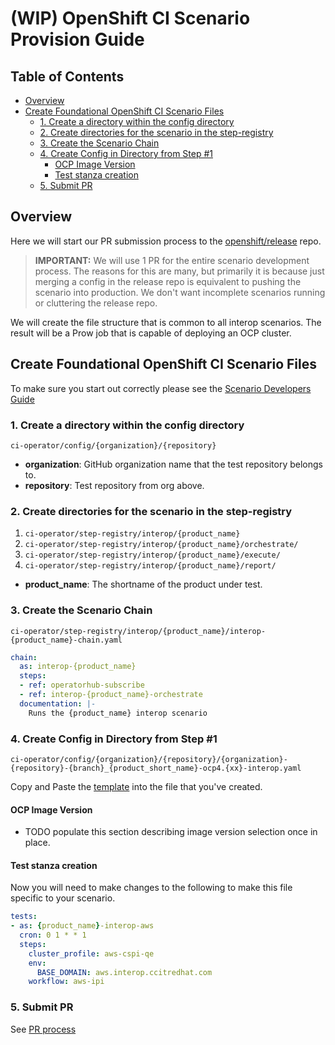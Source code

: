 # (WIP) OpenShift CI Scenario Provision Guide<!-- omit from toc -->

## Table of Contents<!-- omit from toc -->

- [Overview](#overview)
- [Create Foundational OpenShift CI Scenario Files](#create-foundational-openshift-ci-scenario-files)
  - [1. Create a directory within the config directory](#1-create-a-directory-within-the-config-directory)
  - [2. Create directories for the scenario in the step-registry](#2-create-directories-for-the-scenario-in-the-step-registry)
  - [3. Create the Scenario Chain](#3-create-the-scenario-chain)
  - [4. Create Config in Directory from Step #1](#4-create-config-in-directory-from-step-1)
    - [OCP Image Version](#ocp-image-version)
    - [Test stanza creation](#test-stanza-creation)
  - [5. Submit PR](#5-submit-pr)

## Overview

Here we will start our PR submission process to the [openshift/release](https://github.com/openshift/release) repo.
> **IMPORTANT:** 
> We will use 1 PR for the entire scenario development process. The reasons for this are many, but primarily it is because just merging a config in the release repo is equivalent to pushing the scenario into production. We don't want incomplete scenarios running or cluttering the release repo.

We will create the file structure that is common to all interop scenarios.
The result will be a Prow job that is capable of deploying an OCP cluster.

## Create Foundational OpenShift CI Scenario Files

To make sure you start out correctly please see the [Scenario Developers Guide](../../Onboarding/Developers_Guide.md)

### 1. Create a directory within the config directory

`ci-operator/config/{organization}/{repository}`

- **organization**: GitHub organization name that the test repository belongs to.
- **repository**: Test repository from org above.

### 2. Create directories for the scenario in the step-registry

1. `ci-operator/step-registry/interop/{product_name}`
2. `ci-operator/step-registry/interop/{product_name}/orchestrate/`
3. `ci-operator/step-registry/interop/{product_name}/execute/`
4. `ci-operator/step-registry/interop/{product_name}/report/`

- **product_name**: The shortname of the product under test.

### 3. Create the Scenario Chain

`ci-operator/step-registry/interop/{product_name}/interop-{product_name}-chain.yaml`


```yaml
chain:
  as: interop-{product_name}
  steps:
  - ref: operatorhub-subscribe
  - ref: interop-{product_name}-orchestrate
  documentation: |-
    Runs the {product_name} interop scenario
```

### 4. Create Config in Directory from Step #1

`ci-operator/config/{organization}/{repository}/{organization}-{repository}-{branch}_{product_short_name}-ocp4.{xx}-interop.yaml`

Copy and Paste the [template](https://github.com/openshift/release/blob/master/ci-operator/config/rhpit/interop-tests/rhpit-interop-tests-master__installer-rehearse-4.12.yaml) into the file that you've created.

#### OCP Image Version

- TODO populate this section describing image version selection once in place.


#### Test stanza creation

Now you will need to make changes to the following to make this file specific to your scenario.

```yaml
tests:
- as: {product_name}-interop-aws
  cron: 0 1 * * 1
  steps:
    cluster_profile: aws-cspi-qe
    env:
      BASE_DOMAIN: aws.interop.ccitredhat.com
    workflow: aws-ipi
```


### 5. Submit PR

See [PR process](../../Onboarding/Developers_Guide.md#pr-process)

